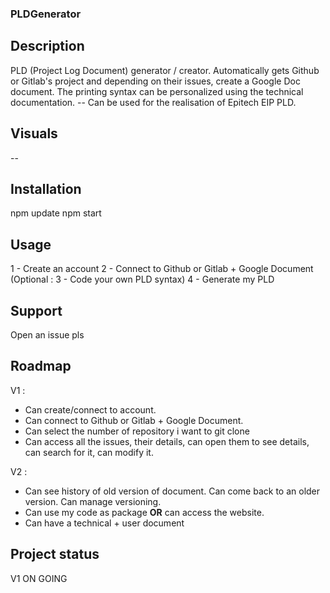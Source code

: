 ### PLDGenerator

## Description
PLD (Project Log Document) generator / creator. Automatically gets Github or Gitlab's project and depending on their issues, create a Google Doc document. The printing syntax can be personalized using the technical documentation.
-- Can be used for the realisation of Epitech EIP PLD.

## Visuals
--

## Installation
npm update
npm start

## Usage
1 - Create an account
2 - Connect to Github or Gitlab + Google Document
(Optional : 3 - Code your own PLD syntax)
4 - Generate my PLD

## Support
Open an issue pls

## Roadmap
V1 :
- Can create/connect to account.
- Can connect to Github or Gitlab + Google Document.
- Can select the number of repository i want to git clone
- Can access all the issues, their details, can open them to see details, can search for it, can modify it.

V2 :
- Can see history of old version of document. Can come back to an older version. Can manage versioning.
- Can use my code as package __OR__ can access the website.
- Can have a technical + user document

## Project status
V1 ON GOING
